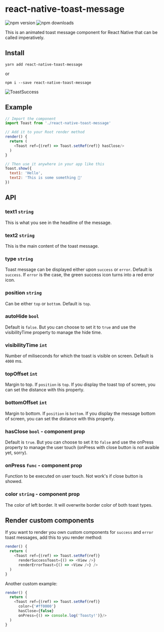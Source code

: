 # react-native-toast-message
![npm version](https://img.shields.io/npm/v/react-native-toast-message)
![npm downloads](https://img.shields.io/npm/dt/react-native-toast-message)

This is an animated toast message component for React Native that can be called imperatively. 

## Install
```
yarn add react-native-toast-message
```
or
```
npm i --save react-native-toast-message
```
![ToastSuccess](success-toast.gif)

## Example
```js
// Import the component
import Toast from './react-native-toast-message'

// Add it to your Root render method
render() {
  return (
    <Toast ref={(ref) => Toast.setRef(ref)} hasClose/>
  )
}

// Then use it anywhere in your app like this
Toast.show({
  text1: 'Hello',
  text2: 'This is some something 👋'
})
```

## API
### text1 `string`
This is what you see in the headline of the message. 

### text2 `string`
This is the main content of the toast message. 

### type `string`
Toast message can be displayed either upon `success` or `error`. Default is `success`. If `error` is the case, the green success icon turns into a red error icon.

### position `string`
Can be either `top` or `bottom`. Default is `top`.

### autoHide `bool`
Default is `false`. But you can choose to set it to `true` and use the visibilityTime property to manage the hide time.

### visibilityTime `int`
Number of miliseconds for which the toast is visible on screen. Default is `4000` ms.

### topOffset `int`
Margin to top. If `position` is `top`.
If you display the toast top of screen, you can set the distance with this property. 

### bottomOffset `int`
Margin to bottom. If `position` is `bottom`.
If you display the message bottom of screen, you can set the distance with this property. 

### hasClose `bool` - component prop
Default is `true`. But you can choose to set it to `false` and use the onPress property to manage the user touch (onPress with close button is not avaible yet, sorry). 

### onPress `func` - component prop
Function to be executed on user touch. Not work's if close button is showed. 

### color `string` - component prop
The color of left border. It will overwrite border color of both toast types. 

## Render custom components
If you want to render you own custom components for `success` and `error` toast messages, add this to you render method:
```js
render() {
  return (
    <Toast ref={(ref) => Toast.setRef(ref)}
      renderSuccessToast={() => <View />}
      renderErrorToast={() => <View />} />
  )
}
```

Another custom example:
```js
render() {
  return (
    <Toast ref={(ref) => Toast.setRef(ref)}
      color={'#ff0000'} 
      hasClose={false}
      onPress={() => console.log('Toasty!')}/>
  )
}
```